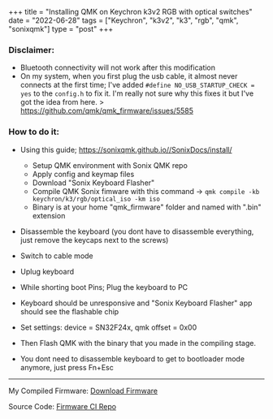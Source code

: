 ﻿+++
title = "Installing QMK on Keychron k3v2 RGB with optical switches"
date = "2022-06-28"
tags = ["Keychron", "k3v2", "k3", "rgb", "qmk", "sonixqmk"]
type = "post"
+++

### Disclaimer:
- Bluetooth connectivity will not work after this modification
- On my system, when you first plug the usb cable, it almost never connects at the first time; 
I've added `#define NO_USB_STARTUP_CHECK = yes` to the `config.h` to fix it.
I'm really not sure why this fixes it but I've got the idea from here. > https://github.com/qmk/qmk_firmware/issues/5585

### How to do it:

- Using this guide; https://sonixqmk.github.io//SonixDocs/install/
  - Setup QMK environment with Sonix QMK repo 
  - Apply config and keymap files
  - Download "Sonix Keyboard Flasher"
  - Compile QMK Sonix fimware with this command -> `qmk compile -kb keychron/k3/rgb/optical_iso -km iso`
  - Binary is at your home "qmk_firmware" folder and named with ".bin" extension
  
- Disassemble the keyboard (you dont have to disassemble everything, just remove the keycaps next to the screws)
- Switch to cable mode
- Uplug keyboard
- While shorting boot Pins; Plug the keyboard to PC
- Keyboard should be unresponsive and "Sonix Keyboard Flasher" app should see the flashable chip
- Set settings: device = SN32F24x, qmk offset = 0x00
- Then Flash QMK with the binary that you made in the compiling stage.
- You dont need to disassemble keyboard to get to bootloader mode anymore, just press Fn+Esc


---
My Compiled Firmware: [Download Firmware](https://github.com/seyahdoo/k3-v2-optical-qmk/releases/latest/download/keychron_k3_rgb_optical_iso_iso_seyahdoo.bin)

Source Code: [Firmware CI Repo](https://github.com/seyahdoo/k3-v2-optical-qmk)
